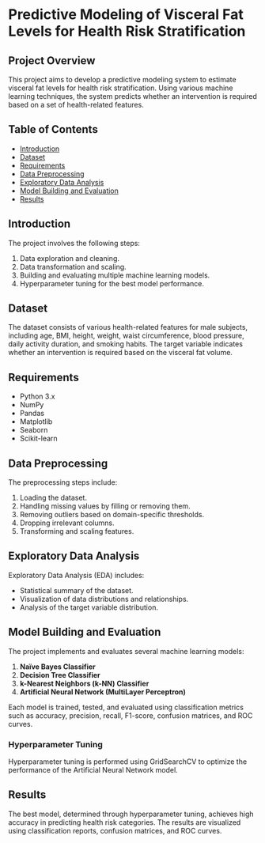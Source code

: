 # Predictive Modeling of Visceral Fat Levels for Health Risk Stratification

## Project Overview
This project aims to develop a predictive modeling system to estimate visceral fat levels for health risk stratification. Using various machine learning techniques, the system predicts whether an intervention is required based on a set of health-related features.

## Table of Contents
- [Introduction](#introduction)
- [Dataset](#dataset)
- [Requirements](#requirements)
- [Data Preprocessing](#data-preprocessing)
- [Exploratory Data Analysis](#exploratory-data-analysis)
- [Model Building and Evaluation](#model-building-and-evaluation)
- [Results](#results)

## Introduction
The project involves the following steps:
1. Data exploration and cleaning.
2. Data transformation and scaling.
3. Building and evaluating multiple machine learning models.
4. Hyperparameter tuning for the best model performance.

## Dataset
The dataset consists of various health-related features for male subjects, including age, BMI, height, weight, waist circumference, blood pressure, daily activity duration, and smoking habits. The target variable indicates whether an intervention is required based on the visceral fat volume.

## Requirements
- Python 3.x
- NumPy
- Pandas
- Matplotlib
- Seaborn
- Scikit-learn

## Data Preprocessing
The preprocessing steps include:
1. Loading the dataset.
2. Handling missing values by filling or removing them.
3. Removing outliers based on domain-specific thresholds.
4. Dropping irrelevant columns.
5. Transforming and scaling features.

## Exploratory Data Analysis
Exploratory Data Analysis (EDA) includes:
- Statistical summary of the dataset.
- Visualization of data distributions and relationships.
- Analysis of the target variable distribution.

## Model Building and Evaluation
The project implements and evaluates several machine learning models:
1. **Naïve Bayes Classifier**
2. **Decision Tree Classifier**
3. **k-Nearest Neighbors (k-NN) Classifier**
4. **Artificial Neural Network (MultiLayer Perceptron)**

Each model is trained, tested, and evaluated using classification metrics such as accuracy, precision, recall, F1-score, confusion matrices, and ROC curves.

### Hyperparameter Tuning
Hyperparameter tuning is performed using GridSearchCV to optimize the performance of the Artificial Neural Network model.

## Results
The best model, determined through hyperparameter tuning, achieves high accuracy in predicting health risk categories. The results are visualized using classification reports, confusion matrices, and ROC curves.
